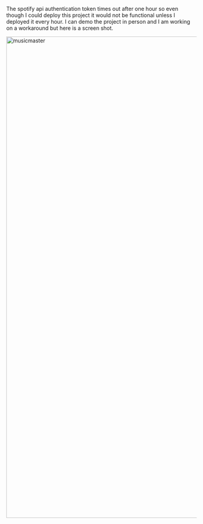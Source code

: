 The spotify api authentication token times out after one hour so even though I could deploy this project it would not be functional unless I deployed it every hour. I can demo the project in person and I am working on a workaround but here is a screen shot. 

<img width="1270" alt="musicmaster" src="https://user-images.githubusercontent.com/14829509/33418688-10f19d36-d575-11e7-8921-c3e78de2bb42.png">


